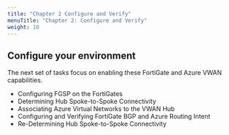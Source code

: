 ```yaml
---
title: "Chapter 2 Configure and Verify"
menuTitle: "Chapter 2: Configure and Verify"
weight: 10
---
```


## Configure your environment

The next set of tasks focus on enabling these FortiGate and Azure VWAN capabilities.

- Configuring FGSP on the FortiGates
- Determining Hub Spoke-to-Spoke Connectivity
- Associating Azure Virtual Networks to the VWAN Hub
- Configuring and Verifying FortiGate BGP and Azure Routing Intent
- Re-Determining Hub Spoke-to-Spoke Connectivity
